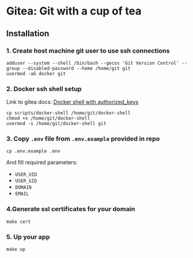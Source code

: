 # Gitea: Git with a cup of tea

## Installation

### 1. Create host machine git user to use ssh connections

```shell
adduser --system --shell /bin/bash --gecos 'Git Version Control' --group --disabled-password --home /home/git git
usermod -aG docker git
```

### 2. Docker ssh shell setup

Link to gitea docs: [Docker shell with authorized_keys](https://docs.gitea.io/en-us/install-with-docker/#docker-shell-with-authorized_keys)

```shell
cp scripts/docker-shell /home/git/docker-shell
chmod +x /home/git/docker-shell
usermod -s /home/git/docker-shell git
```

### 3. Copy `.env` file from `.env.example` provided in repo

```shell
cp .env.example .env
```

And fill required parameters:
- `USER_UID`
- `USER_GID`
- `DOMAIN`
- `EMAIL`

### 4.Generate ssl certificates for your domain

```shell
make cert
```

### 5. Up your app

```shell
make up
```

